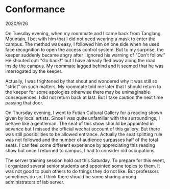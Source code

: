 # Conformance
2020/9/26

On Tuesday evening, when my roommate and I came back from
Tanglang Mountain, I bet with him that I did not need
wearing a mask to enter the campus. The method
was easy, I followed him on one side when he used
face recognition to open the access control system.
But to my surprise, the keeper suddenly became angry
after I ignored his warning of "Don't follow." He shouted
out: "Go back!" but I have already fled away along the road
inside the campus. My roommate lagged behind and it seemed that
he was interrogated by the keeper.

Actually, I was frightened by that shout and wondered why it was
still so "strict" on such matters. My roommate told me later that
I should return to the keeper for some apologies otherwise there
may be unimaginable consequences. I did not return back at last.
But I take caution the next time passing that door.

On Thursday evening, I went to Futian Cultural Gallery for a
reading shown given by local artists. Since I was quite unfamiliar
with the surroundings, I behave like a gentleman. The seat of this show should be appointed in advance but I missed the official wechat account
of this gallery. But there was still possibilities to be allowed entrance.
Actually the seat splitting rule was not followed and the
number of audience surpasses half of the total seats. I can feel
some different experience by appreciating this reading show but
once I returned to campus, I had to consider old occupations.

The server training session hold out this Saturday. To prepare for this
event, I organized several senior students and appointed some topics to them. It was not good to push others to do things they do not like.
But professors sometimes do so. I think there should be some sharing
among administrators of lab server.